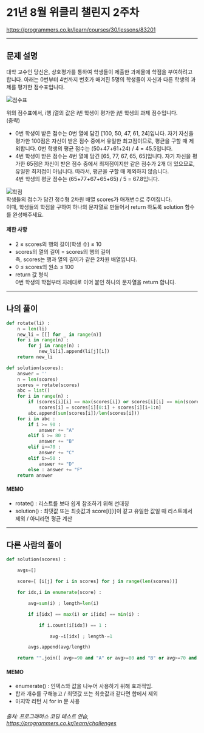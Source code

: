 # 21년 8월 위클리 챌린지 2주차  
https://programmers.co.kr/learn/courses/30/lessons/83201

***
## 문제 설명
대학 교수인 당신은, 상호평가를 통하여 학생들이 제출한 과제물에 학점을 부여하려고 합니다. 아래는 0번부터 4번까지 번호가 매겨진 5명의 학생들이 자신과 다른 학생의 과제를 평가한 점수표입니다.  

![점수표](https://i.imgur.com/gEDNVEJ.png)  

위의 점수표에서, i행 j열의 값은 i번 학생이 평가한 j번 학생의 과제 점수입니다.  
(중략)
- 0번 학생이 받은 점수는 0번 열에 담긴 [100, 50, 47, 61, 24]입니다. 자기 자신을 평가한 100점은 자신이 받은 점수 중에서 유일한 최고점이므로, 평균을 구할 때 제외합니다.
  0번 학생의 평균 점수는 (50+47+61+24) / 4 = 45.5입니다.  
- 4번 학생이 받은 점수는 4번 열에 담긴 [65, 77, 67, 65, 65]입니다. 자기 자신을 평가한 65점은 자신이 받은 점수 중에서 최저점이지만 같은 점수가 2개 더 있으므로, 유일한 최저점이 아닙니다. 따라서, 평균을 구할 때 제외하지 않습니다.  
    4번 학생의 평균 점수는 (65+77+67+65+65) / 5 = 67.8입니다.  


![학점](https://i.imgur.com/1myAs10.png)  
학생들의 점수가 담긴 정수형 2차원 배열 scores가 매개변수로 주어집니다.  
이때, 학생들의 학점을 구하여 하나의 문자열로 만들어서 return 하도록 solution 함수를 완성해주세요.


#### 제한 사항
- 2 ≤ scores의 행의 길이(학생 수) ≤ 10
- scores의 열의 길이 = scores의 행의 길이  
    즉, scores는 행과 열의 길이가 같은 2차원 배열입니다.
- 0 ≤ scores의 원소 ≤ 100
- return 값 형식  
    0번 학생의 학점부터 차례대로 이어 붙인 하나의 문자열을 return 합니다.
  
  
***
## 나의 풀이
```python
def rotate(li) :
    n = len(li)
    new_li = [[] for _ in range(n)]
    for i in range(n) :
        for j in range(n) :
            new_li[i].append(li[j][i])
    return new_li

def solution(scores):
    answer = ''
    n = len(scores)
    scores = rotate(scores)
    abc = list()
    for i in range(n) :
        if (scores[i][i] == max(scores[i]) or scores[i][i] == min(scores[i])) and scores[i].count(scores[i][i]) == 1:
            scores[i] = scores[i][0:i] + scores[i][i+1:n]
        abc.append(sum(scores[i])/len(scores[i]))
    for i in abc :
        if i >= 90 :
            answer += "A"
        elif i >= 80 :
            answer += "B"
        elif i>=70 : 
            answer += "C"
        elif i>=50 : 
            answer += "D"
        else : answer += "F"
    return answer
```

#### MEMO  
- rotate() : 리스트를 보다 쉽게 참조하기 위해 선대칭  
- solution() : 최댓값 또는 최솟값과 score[i][i]이 같고 유일한 값일 때 리스트에서 제외 / 아니라면 평균 계산


***
## 다른 사람의 풀이
```python
def solution(scores) :

    avgs=[]

    score=[ [i[j] for i in scores] for j in range(len(scores))]

    for idx,i in enumerate(score) :

        avg=sum(i) ; length=len(i)

        if i[idx] == max(i) or i[idx] == min(i) :

            if i.count(i[idx]) == 1 :

                avg-=i[idx] ; length-=1

        avgs.append(avg/length)

    return "".join([ avg>=90 and "A" or avg>=80 and "B" or avg>=70 and "C" or avg>=50 and "D" or "F" for avg in avgs ])
```
#### MEMO
- enumerate() : 인덱스와 값을 나누어 사용하기 위해 효과적임.
- 합과 개수를 구해놓고 / 최댓값 또는 최솟값과 같다면 합에서 제외
- 마지막 리턴 시 for in 문 사용

###### 출처: 프로그래머스 코딩 테스트 연습, https://programmers.co.kr/learn/challenges
